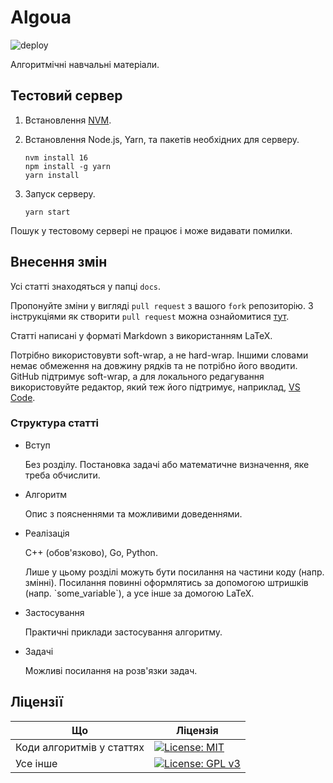 # Algoua

![deploy](https://github.com/algoua/algoua/workflows/deploy/badge.svg?branch=main)

Алгоритмічні навчальні матеріали.

## Тестовий сервер

1. Встановлення [NVM](https://github.com/nvm-sh/nvm#installing-and-updating).

1. Встановлення Node.js, Yarn, та пакетів необхідних для серверу.

   ```shell
   nvm install 16
   npm install -g yarn
   yarn install
   ```

1. Запуск серверу.

   ```shell
   yarn start
   ```

Пошук у тестовому сервері не працює і може видавати помилки.

## Внесення змін

Усі статті знаходяться у папці `docs`.

Пропонуйте зміни у вигляді `pull request` з вашого `fork` репозиторію. З інструкціями як створити `pull request` можна ознайомитися [тут](https://docs.github.com/en/github/collaborating-with-issues-and-pull-requests/creating-a-pull-request-from-a-fork).

Статті написані у форматі Markdown з використанням LaTeX.

Потрібно використовувти soft-wrap, а не hard-wrap. Іншими словами немає обмеження на довжину рядків та не потрібно його вводити. GitHub підтримує soft-wrap, а для локального редагування використовуйте редактор, який теж його підтримує, наприклад, [VS Code](https://code.visualstudio.com/).

### Структура статті

* Вступ

  Без розділу. Постановка задачі або математичне визначення, яке треба обчислити.

* Алгоритм

  Опис з поясненнями та можливими доведеннями.

* Реалізація

  C++ (обов'язково), Go, Python.

  Лише у цьому розділі можуть бути посилання на частини коду (напр. змінні). Посилання повинні оформлятись за допомогою штришків (напр. \`some_variable\`), а усе інше за домогою LaTeX.

* Застосування

  Практичні приклади застосування алгоритму.

* Задачі

  Можливі посилання на розв'язки задач.

## Ліцензії

| Що  | Ліцензія |
| ------------- | ------------- |
| Коди алгоритмів у статтях  | [![License: MIT](https://img.shields.io/badge/License-MIT-green.svg)](https://opensource.org/licenses/MIT)  |
| Усе інше | [![License: GPL v3](https://img.shields.io/badge/License-GPLv3-blue.svg)](https://www.gnu.org/licenses/gpl-3.0) |
